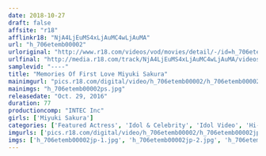 ```yaml
---
date: 2018-10-27
draft: false
affsite: "r18"
afflinkr18: "NjA4LjEuMS4xLjAuMC4wLjAuMA"
url: "h_706etemb00002"
urloriginal: "http://www.r18.com/videos/vod/movies/detail/-/id=h_706etemb00002"
urlfinal: "http://media.r18.com/track/NjA4LjEuMS4xLjAuMC4wLjAuMA/videos/vod/movies/detail/-/id=h_706etemb00002"
samplevid: "----"
title: "Memories Of First Love Miyuki Sakura"
mainimgurl: "pics.r18.com/digital/video/h_706etemb00002/h_706etemb00002ps.jpg"
mainimgs: "h_706etemb00002ps.jpg"
releasedate: "Oct. 29, 2016"
duration: 77
productioncomp: "INTEC Inc"
girls: ['Miyuki Sakura']
categories: ['Featured Actress', 'Idol & Celebrity', 'Idol Video', 'Hi-Def']
imgurls: ['pics.r18.com/digital/video/h_706etemb00002/h_706etemb00002jp-1.jpg', 'pics.r18.com/digital/video/h_706etemb00002/h_706etemb00002jp-2.jpg', 'pics.r18.com/digital/video/h_706etemb00002/h_706etemb00002jp-3.jpg', 'pics.r18.com/digital/video/h_706etemb00002/h_706etemb00002jp-4.jpg', 'pics.r18.com/digital/video/h_706etemb00002/h_706etemb00002jp-5.jpg', 'pics.r18.com/digital/video/h_706etemb00002/h_706etemb00002jp-6.jpg', 'pics.r18.com/digital/video/h_706etemb00002/h_706etemb00002jp-7.jpg', 'pics.r18.com/digital/video/h_706etemb00002/h_706etemb00002jp-8.jpg', 'pics.r18.com/digital/video/h_706etemb00002/h_706etemb00002jp-9.jpg', 'pics.r18.com/digital/video/h_706etemb00002/h_706etemb00002jp-10.jpg', 'pics.r18.com/digital/video/h_706etemb00002/h_706etemb00002jp-11.jpg', 'pics.r18.com/digital/video/h_706etemb00002/h_706etemb00002jp-12.jpg', 'pics.r18.com/digital/video/h_706etemb00002/h_706etemb00002jp-13.jpg', 'pics.r18.com/digital/video/h_706etemb00002/h_706etemb00002jp-14.jpg', 'pics.r18.com/digital/video/h_706etemb00002/h_706etemb00002jp-15.jpg', 'pics.r18.com/digital/video/h_706etemb00002/h_706etemb00002jp-16.jpg', 'pics.r18.com/digital/video/h_706etemb00002/h_706etemb00002jp-17.jpg', 'pics.r18.com/digital/video/h_706etemb00002/h_706etemb00002jp-18.jpg', 'pics.r18.com/digital/video/h_706etemb00002/h_706etemb00002jp-19.jpg', 'pics.r18.com/digital/video/h_706etemb00002/h_706etemb00002jp-20.jpg']
imgs: ['h_706etemb00002jp-1.jpg', 'h_706etemb00002jp-2.jpg', 'h_706etemb00002jp-3.jpg', 'h_706etemb00002jp-4.jpg', 'h_706etemb00002jp-5.jpg', 'h_706etemb00002jp-6.jpg', 'h_706etemb00002jp-7.jpg', 'h_706etemb00002jp-8.jpg', 'h_706etemb00002jp-9.jpg', 'h_706etemb00002jp-10.jpg', 'h_706etemb00002jp-11.jpg', 'h_706etemb00002jp-12.jpg', 'h_706etemb00002jp-13.jpg', 'h_706etemb00002jp-14.jpg', 'h_706etemb00002jp-15.jpg', 'h_706etemb00002jp-16.jpg', 'h_706etemb00002jp-17.jpg', 'h_706etemb00002jp-18.jpg', 'h_706etemb00002jp-19.jpg', 'h_706etemb00002jp-20.jpg']
---
```

